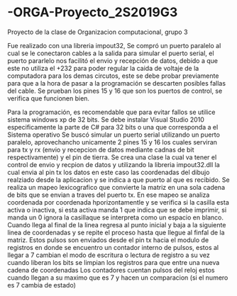 # -ORGA-Proyecto_2S2019G3
Proyecto de la clase de Organizacion computacional, grupo 3

Fue realizado con una libreria impout32, Se compró un puerto paralelo al cual se le conectaron cables a la salida para simular
el puerto serial, el puerto pararlelo nos facilitó el envio y recepción de datos,  debido a que este no utiliza el +232 para poder 
regular la caida de voltaje de la computadora para los demas circutos, este se debe probar previamente para que a la hora de pasar a la 
programación se descarten posibles fallas del cable.
Se prueban los pines 15 y 16 que son los puertos de control, se verifica que funcionen bien.

Para la programación, es recomendable que para evitar fallos se utilice sistema windows xp de 32 bits.
Se debe instalar Visual Studio 2010 especificamente la parte de C# para 32 bits o una que corresponda a el Sistema operativo
Se buscó simular un puerto serial utilizando un puerto paralelo, aprovechancho unicamente 2 pines 15 y 16 los cuales 
serviran para tx y rx (envio y recepcion de datos mediante cadnas de bit respectivamente) y el pin de tierra.
Se crea una clase la cual va tener el control de envio y recpion de datos y utilizando la libreria impout32.dll la cual envia al 
pin tx los datos en este caso las coordenadas del dibujo realziado desde la aplicacion y se indica a que puerto al que es recibido.
Se realiza un mapeo lexicografico que convierte la matriz en una sola cadena de bits que se envian a traves del puerto tx. En ese mapeo 
se analiza coordenada por coordenada hporizontamentle y se verifica si la casilla esta activa o inactiva, si esta activa manda 1 que indica 
que se debe imprimir, si manda un 0 ignora la casillaque se interpreta como un espacio en blanco. Cuando llega al final de la linea regresa 
al punto inicial y baja a la siguiente linea de coordenadas y se repite el proceso hasta que llegue al finfal de la matriz. Estos pulsos son
enviados desde el pin tx hacia el modulo de registros en donde se encuentro un contador interno de pulsos, estos al llegar a 7 cambian el 
modo de escritura o lectura de registro a su vez cuando liberan los bits se limpian los registros para que entre una nueva cadena de coordenadas
Los contadores cuentan pulsos del reloj estos cuando llegan a su maximo que es 7 y hacen un comparacion (si el numero es 7 cambia de estado) 
 
